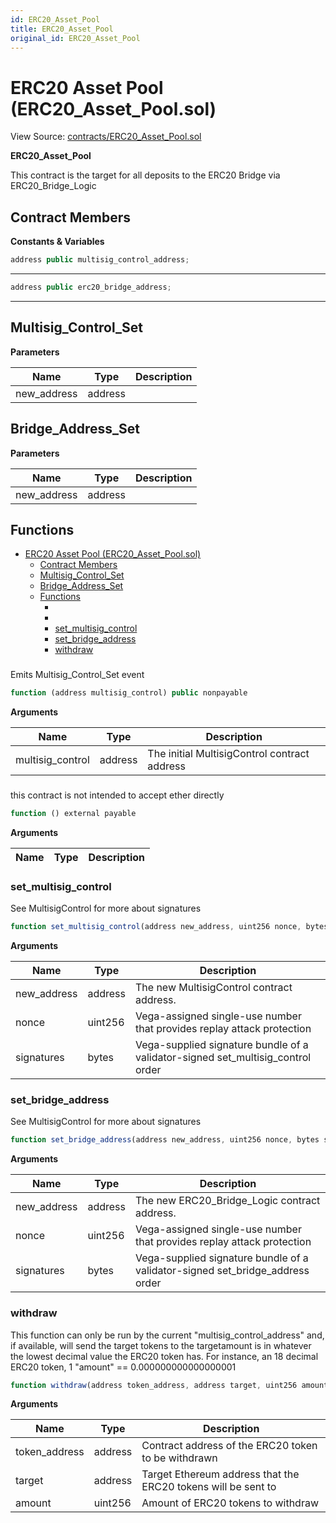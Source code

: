 ```yaml
---
id: ERC20_Asset_Pool
title: ERC20_Asset_Pool
original_id: ERC20_Asset_Pool
---
```


# ERC20 Asset Pool (ERC20_Asset_Pool.sol)

View Source: [contracts/ERC20_Asset_Pool.sol](https://github.com/vegaprotocol/MultisigControl/blob/develop/contracts/ERC20_Asset_Pool.sol)

**ERC20_Asset_Pool**

This contract is the target for all deposits to the ERC20 Bridge via ERC20_Bridge_Logic

## Contract Members
**Constants & Variables**

```js
address public multisig_control_address;
```
---

```js
address public erc20_bridge_address;
```
---

## Multisig_Control_Set

**Parameters**

| Name        | Type           | Description  |
| ------------- |------------- | -----|
| new_address | address |  | 

## Bridge_Address_Set

**Parameters**

| Name        | Type           | Description  |
| ------------- |------------- | -----|
| new_address | address |  | 

## Functions

- [ERC20 Asset Pool (ERC20_Asset_Pool.sol)](#erc20-asset-pool-erc20_asset_poolsol)
  - [Contract Members](#contract-members)
  - [Multisig_Control_Set](#multisig_control_set)
  - [Bridge_Address_Set](#bridge_address_set)
  - [Functions](#functions)
    - [](#)
    - [](#-1)
    - [set_multisig_control](#set_multisig_control)
    - [set_bridge_address](#set_bridge_address)
    - [withdraw](#withdraw)

### 

Emits Multisig_Control_Set event

```js
function (address multisig_control) public nonpayable
```

**Arguments**

| Name        | Type           | Description  |
| ------------- |------------- | -----|
| multisig_control | address | The initial MultisigControl contract address | 

### 

this contract is not intended to accept ether directly

```js
function () external payable
```

**Arguments**

| Name        | Type           | Description  |
| ------------- |------------- | -----|

### set_multisig_control

See MultisigControl for more about signatures

```js
function set_multisig_control(address new_address, uint256 nonce, bytes signatures) public nonpayable
```

**Arguments**

| Name        | Type           | Description  |
| ------------- |------------- | -----|
| new_address | address | The new MultisigControl contract address. | 
| nonce | uint256 | Vega-assigned single-use number that provides replay attack protection | 
| signatures | bytes | Vega-supplied signature bundle of a validator-signed set_multisig_control order | 

### set_bridge_address

See MultisigControl for more about signatures

```js
function set_bridge_address(address new_address, uint256 nonce, bytes signatures) public nonpayable
```

**Arguments**

| Name        | Type           | Description  |
| ------------- |------------- | -----|
| new_address | address | The new ERC20_Bridge_Logic contract address. | 
| nonce | uint256 | Vega-assigned single-use number that provides replay attack protection | 
| signatures | bytes | Vega-supplied signature bundle of a validator-signed set_bridge_address order | 

### withdraw

This function can only be run by the current "multisig_control_address" and, if available, will send the target tokens to the targetamount is in whatever the lowest decimal value the ERC20 token has. For instance, an 18 decimal ERC20 token, 1 "amount" == 0.000000000000000001

```js
function withdraw(address token_address, address target, uint256 amount) public nonpayable
```

**Arguments**

| Name        | Type           | Description  |
| ------------- |------------- | -----|
| token_address | address | Contract address of the ERC20 token to be withdrawn | 
| target | address | Target Ethereum address that the ERC20 tokens will be sent to | 
| amount | uint256 | Amount of ERC20 tokens to withdraw | 

